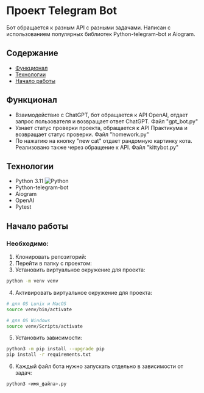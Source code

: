 # Проект Telegram Bot
Бот обращается к разным API с разными задачами. Написан с использованием популярных библиотек Python-telegram-bot и Aiogram.

## Содержание
- [Функционал](#функционал)
- [Технологии](#технологии)
- [Начало работы](#начало-работы)

## Функционал
- Взаимодействие с ChatGPT, бот обращается к API OpenAI, отдает запрос пользователя и возвращает ответ ChatGPT. Файл "gpt_bot.py"
- Узнает статус проверки проекта, обращается к API Практикума и возвращает статус проверки. Файл "homework.py"
- По нажатию на кнопку "new cat" отдает рандомную картинку кота. Реализовано также через обращение к API. Файл "kittybot.py"

## Технологии
- Python 3.11 ![Python](https://img.shields.io/badge/python-3670A0?style=for-the-badge&logo=python&logoColor=ffdd54)
- Python-telegram-bot
- Aiogram
- OpenAI
- Pytest

## Начало работы
### Необходимо:
1. Клонировать репозиторий:
2. Перейти в папку с проектом:
3. Установить виртуальное окружение для проекта:
```sh
python -m venv venv
``` 
4. Активировать виртуальное окружение для проекта:
```sh
# для OS Lunix и MacOS
source venv/bin/activate

# для OS Windows
source venv/Scripts/activate
```
5. Установить зависимости:
```sh
python3 -m pip install --upgrade pip
pip install -r requirements.txt
```
6. Каждый файл бота нужно запускать отдельно в зависимости от задач:
```sh
python3 <имя_файла>.py
```
